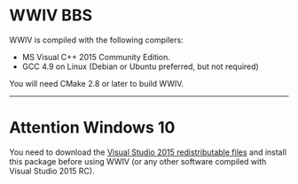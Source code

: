 WWIV BBS
=========

WWIV is compiled with the following compilers:
  
- MS Visual C++ 2015 Community Edition.
- GCC 4.9 on Linux (Debian or Ubuntu preferred, but not required)

You will need CMake 2.8 or later to build WWIV.

***

Attention Windows 10
====================

You need to download the [Visual Studio 2015 redistributable files](https://www.microsoft.com/en-us/download/details.aspx?id=48145) and install this package before using WWIV (or any other software
compiled with Visual Studio 2015 RC).
